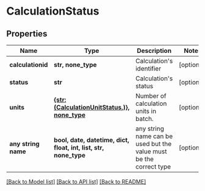 # CalculationStatus


## Properties
Name | Type | Description | Notes
------------ | ------------- | ------------- | -------------
**calculationid** | **str, none_type** | Calculation&#39;s identifier | [optional] 
**status** | **str** | Calculation&#39;s status | [optional] 
**units** | [**{str: (CalculationUnitStatus,)}, none_type**](CalculationUnitStatus.md) | Number of calculation units in batch. | [optional] 
**any string name** | **bool, date, datetime, dict, float, int, list, str, none_type** | any string name can be used but the value must be the correct type | [optional]

[[Back to Model list]](../README.md#documentation-for-models) [[Back to API list]](../README.md#documentation-for-api-endpoints) [[Back to README]](../README.md)


